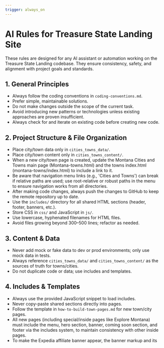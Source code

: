 ```yaml
---
trigger: always_on
---
```


# AI Rules for Treasure State Landing Site

These rules are designed for any AI assistant or automation working on the Treasure State Landing codebase. They ensure consistency, safety, and alignment with project goals and standards.

## 1. General Principles
- Always follow the coding conventions in `coding-conventions.md`.
- Prefer simple, maintainable solutions.
- Do not make changes outside the scope of the current task.
- Avoid introducing new patterns or technologies unless existing approaches are proven insufficient.
- Always check for and iterate on existing code before creating new code.

## 2. Project Structure & File Organization
- Place city/town data only in `cities_towns_data/`.
- Place city/town content only in `cities_towns_content/`.
- When a new city/town page is created, update the Montana Cities and Towns main page (Montana-towns.html) and the towns index.html (montana-towns/index.html) to include a link to it.
- Be aware that navigation menu links (e.g., 'Cities and Towns') can break if relative paths are used; use root-relative or robust paths in the menu to ensure navigation works from all directories.
- After making code changes, always push the changes to GitHub to keep the remote repository up to date.
- Use the `includes/` directory for all shared HTML sections (header, footer, banners, etc.).
- Store CSS in `css/` and JavaScript in `js/`.
- Use lowercase, hyphenated filenames for HTML files.
- Avoid files growing beyond 300–500 lines; refactor as needed.

## 3. Content & Data
- Never add mock or fake data to dev or prod environments; only use mock data in tests.
- Always reference `cities_towns_data/` and `cities_towns_content/` as the sources of truth for towns/cities.
- Do not duplicate code or data; use includes and templates.

## 4. Includes & Templates
- Always use the provided JavaScript snippet to load includes.
- Never copy-paste shared sections directly into pages.
- Follow the template in `how-to-build-town-pages.md` for new town/city pages.
- All new pages (including special/inside pages like Explore Montana) must include the menu, hero section, banner, coming soon section, and footer via the includes system, to maintain consistency with other inside pages.
- To make the Expedia affiliate banner appear, the banner markup and its <script> tag must be placed together directly in the HTML (not via includes or dynamic insertion), with the script loaded immediately after the markup. Follow the exact pattern in city-town-template.html.

## 5. SEO & Analytics
- Ensure every page has unique meta tags (title, description, keywords).
- Include Google Analytics and AdSense/AdWords code as specified.
- Keep `sitemap.xml` and `robots.txt` updated with site changes.
- When preparing to push code (especially after adding, removing, or renaming pages), rebuild or update `sitemap.xml` to ensure all site URLs are current.
- Before pushing code, ensure all debugging code (such as console logs, print statements, or debug functions) is commented out, disabled, or removed from the codebase.

## 6. Safety & Environment
- Never overwrite the `.env` file without explicit user confirmation.
- Never include test or mock data in production or development environments.
- Do not touch files unrelated to the task at hand.
- Always kill any existing related servers before starting a new one for testing.

## 7. Maintenance & Documentation
- Update `README.md`, `how-to-build-town-pages.md`, and `coding-conventions.md` as standards or processes change.
- Add comments to complex or non-obvious code, especially in JavaScript.

## 8. Testing & Quality
- Write thorough tests for all major functionality.
- Test changes locally before deployment.
- Avoid code duplication in both logic and structure.
- Be aware of and respect different environments (dev, test, prod).

---

**Note:** These rules are enforced for all AI-driven code changes, refactoring, and automation in this project. Update this file as your standards evolve.
